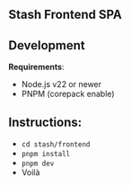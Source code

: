 ## Stash Frontend SPA

## Development

**Requirements**:

- Node.js v22 or newer
- PNPM (corepack enable)

## **Instructions**:

- `cd stash/frontend`
- `pnpm install`
- `pnpm dev`
- Voilà
